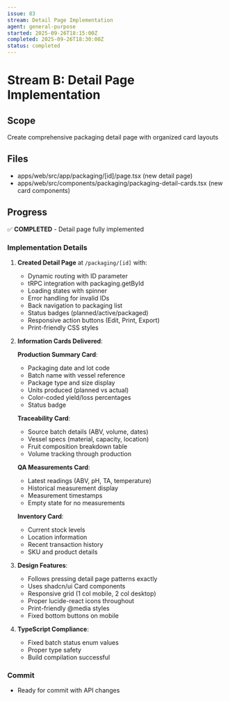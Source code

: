 ```yaml
---
issue: 83
stream: Detail Page Implementation
agent: general-purpose
started: 2025-09-26T18:15:00Z
completed: 2025-09-26T18:30:00Z
status: completed
---
```


# Stream B: Detail Page Implementation

## Scope
Create comprehensive packaging detail page with organized card layouts

## Files
- apps/web/src/app/packaging/[id]/page.tsx (new detail page)
- apps/web/src/components/packaging/packaging-detail-cards.tsx (new card components)

## Progress
✅ **COMPLETED** - Detail page fully implemented

### Implementation Details

1. **Created Detail Page** at `/packaging/[id]` with:
   - Dynamic routing with ID parameter
   - tRPC integration with packaging.getById
   - Loading states with spinner
   - Error handling for invalid IDs
   - Back navigation to packaging list
   - Status badges (planned/active/packaged)
   - Responsive action buttons (Edit, Print, Export)
   - Print-friendly CSS styles

2. **Information Cards Delivered**:

   **Production Summary Card**:
   - Packaging date and lot code
   - Batch name with vessel reference
   - Package type and size display
   - Units produced (planned vs actual)
   - Color-coded yield/loss percentages
   - Status badge

   **Traceability Card**:
   - Source batch details (ABV, volume, dates)
   - Vessel specs (material, capacity, location)
   - Fruit composition breakdown table
   - Volume tracking through production

   **QA Measurements Card**:
   - Latest readings (ABV, pH, TA, temperature)
   - Historical measurement display
   - Measurement timestamps
   - Empty state for no measurements

   **Inventory Card**:
   - Current stock levels
   - Location information
   - Recent transaction history
   - SKU and product details

3. **Design Features**:
   - Follows pressing detail page patterns exactly
   - Uses shadcn/ui Card components
   - Responsive grid (1 col mobile, 2 col desktop)
   - Proper lucide-react icons throughout
   - Print-friendly @media styles
   - Fixed bottom buttons on mobile

4. **TypeScript Compliance**:
   - Fixed batch status enum values
   - Proper type safety
   - Build compilation successful

### Commit
- Ready for commit with API changes